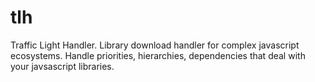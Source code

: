 # tlh
Traffic Light Handler. Library download handler for complex javascript ecosystems. Handle priorities, hierarchies, dependencies that deal with your javsascript libraries. 
